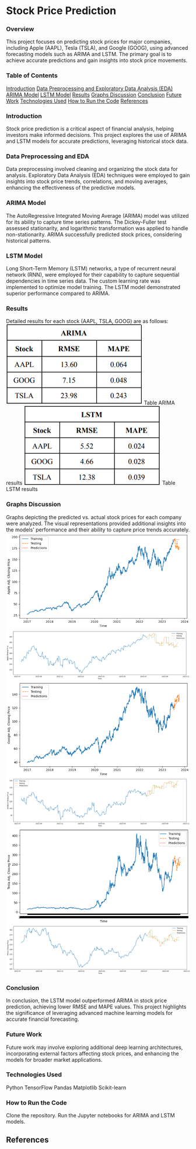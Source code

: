 # Stock Price Prediction

### Overview
This project focuses on predicting stock prices for major companies, including Apple (AAPL), Tesla (TSLA), and Google (GOOG), using advanced forecasting models such as ARIMA and LSTM. The primary goal is to achieve accurate predictions and gain insights into stock price movements.

### Table of Contents
[Introduction](https://github.com/SmitPanchal1999/Stock-Price-Prediction/tree/main?tab=readme-ov-file#introduction)
[Data Preprocessing and Exploratory Data Analysis (EDA)](https://github.com/SmitPanchal1999/Stock-Price-Prediction/tree/main?tab=readme-ov-file#data-preprocessing-and-exploratory-data-analysis-(EDA))
[ARIMA Model](https://github.com/SmitPanchal1999/Stock-Price-Prediction/tree/main?tab=readme-ov-file#arima-model)
[LSTM Model](https://github.com/SmitPanchal1999/Stock-Price-Prediction/tree/main?tab=readme-ov-file#lstm-model)
[Results](https://github.com/SmitPanchal1999/Stock-Price-Prediction/tree/main?tab=readme-ov-file#results)
[Graphs Discussion](https://github.com/SmitPanchal1999/Stock-Price-Prediction/tree/main?tab=readme-ov-file#graphs-discussion)
[Conclusion](https://github.com/SmitPanchal1999/Stock-Price-Prediction/tree/main?tab=readme-ov-file#conclusion)
[Future Work](https://github.com/SmitPanchal1999/Stock-Price-Prediction/tree/main?tab=readme-ov-file#future-work)
[Technologies Used](https://github.com/SmitPanchal1999/Stock-Price-Prediction/tree/main?tab=readme-ov-file#technologies-used)
[How to Run the Code](https://github.com/SmitPanchal1999/Stock-Price-Prediction/tree/main?tab=readme-ov-file#how-to-run-the-code)
[References](https://github.com/SmitPanchal1999/Stock-Price-Prediction/tree/main?tab=readme-ov-file#references)

### Introduction
Stock price prediction is a critical aspect of financial analysis, helping investors make informed decisions. This project explores the use of ARIMA and LSTM models for accurate predictions, leveraging historical stock data.

### Data Preprocessing and EDA
Data preprocessing involved cleaning and organizing the stock data for analysis. Exploratory Data Analysis (EDA) techniques were employed to gain insights into stock price trends, correlations, and moving averages, enhancing the effectiveness of the predictive models.

### ARIMA Model
The AutoRegressive Integrated Moving Average (ARIMA) model was utilized for its ability to capture time series patterns. The Dickey-Fuller test assessed stationarity, and logarithmic transformation was applied to handle non-stationarity. ARIMA successfully predicted stock prices, considering historical patterns.

### LSTM Model
Long Short-Term Memory (LSTM) networks, a type of recurrent neural network (RNN), were employed for their capability to capture sequential dependencies in time series data. The custom learning rate was implemented to optimize model training. The LSTM model demonstrated superior performance compared to ARIMA.

### Results
Detailed results for each stock (AAPL, TSLA, GOOG) are as follows:
![RMSE & MAPE metrics of APPL, TSLA, and GOOG using ARIMA Model](./Images/Table_arima_results.png) Table ARIMA results
![RMSE & MAPE metrics of APPL, TSLA, and GOOG using LSTM Model](./Images/Table_lstm_results.png) Table LSTM results

### Graphs Discussion
Graphs depicting the predicted vs. actual stock prices for each company were analyzed. The visual representations provided additional insights into the models' performance and their ability to capture price trends accurately.
![Prediction graph of APPL using ARIMA Model](./Images/apple_arima_new_graph.png)
![Prediction graph of APPL using LSTM Model](./Images/apple_lstm_new_graph.png)
![Prediction graph of GOOG using ARIMA Model](./Images/google_arima_new_graph.png)
![Prediction graph of GOOG using LSTM Model](./Images/google_lstm_new_graph.png)
![Prediction graph of TSLA using ARIMA Model](./Images/tesla_arima_new_graph.png)
![Prediction graph of TSLA using LSTM Model](./Images/tesla_lstm_new_graph.png)

### Conclusion
In conclusion, the LSTM model outperformed ARIMA in stock price prediction, achieving lower RMSE and MAPE values. This project highlights the significance of leveraging advanced machine learning models for accurate financial forecasting.

### Future Work
Future work may involve exploring additional deep learning architectures, incorporating external factors affecting stock prices, and enhancing the models for broader market applications.

### Technologies Used
Python
TensorFlow
Pandas
Matplotlib
Scikit-learn

### How to Run the Code
Clone the repository.
Run the Jupyter notebooks for ARIMA and LSTM models.

## References
